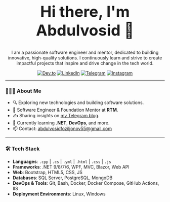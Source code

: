 <div align="center">
<h1 style="font-size: 48px;"> Hi there, I'm Abdulvosid 👋</h1>

  I am a passionate software engineer and mentor, dedicated to building innovative, high-quality solutions. I continuously learn and strive to create impactful projects that inspire and drive change in the tech world.
  
  <p>
    <a href="https://dev.to/foziljonov7"><img alt="Dev.to" src="https://img.shields.io/badge/Dev.to-0A0A0A?style=flat-square&logo=dev-dot-to&logoColor=white"></a>
    <a href="https://www.linkedin.com/in/abdulvosid-foziljonov-551965342/"><img alt="LinkedIn" src="https://img.shields.io/badge/LinkedIn-0077B5?style=flat-square&logo=linkedin&logoColor=white"></a>
    <a href="https://t.me/AFoziljonov_Blog"><img alt="Telegram" src="https://img.shields.io/badge/Telegram-2CA5E0?style=flat-square&logo=telegram&logoColor=white"></a>
    <a href="https://instagram.com/foziljonov777"><img alt="Instagram" src="https://img.shields.io/badge/Instagram-E4405F?style=flat-square&logo=instagram&logoColor=white"></a>
  </p>
  
  ---
</div>

### 👨🏻‍💻 About Me
- 🔍 Exploring new technologies and building software solutions.
- 💼 Software Engineer & Foundation Mentor at **RTM**.
- ✍️ Sharing insights on [my Telegram blog](https://t.me/foziljonovs_tweet).
- 🌱 Currently learning **.NET**, **DevOps**, and more.
- 📫 Contact: [abdulvosidfoziljonov55@gmail.com](mailto:abdulvosidfoziljonov2@gmail.com)

---

### 🛠 Tech Stack
- **Languages**: `.cpp` | `.cs` | `.yml` | `.html` | `.css` | `.js`
- **Frameworks**: .NET 9/8/7/6, WPF, MVC, Blazor, Web API
- **Web**: Bootstrap, HTML5, CSS, JS
- **Databases**: SQL Server, PostgreSQL, MongoDB
- **DevOps & Tools**: Git, Bash, Docker, Docker Compose, GitHub Actions, IIS
- **Deployment Environments**: Linux, Windows



